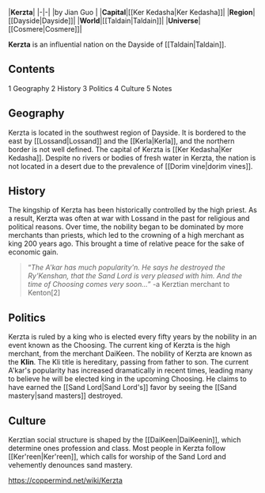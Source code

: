 |**Kerzta**|
|-|-|
|by  Jian Guo |
|**Capital**|[[Ker Kedasha\|Ker Kedasha]]|
|**Region**|[[Dayside\|Dayside]]|
|**World**|[[Taldain\|Taldain]]|
|**Universe**|[[Cosmere\|Cosmere]]|

**Kerzta** is an influential nation on the Dayside of [[Taldain\|Taldain]].

## Contents

1 Geography
2 History
3 Politics
4 Culture
5 Notes


## Geography
Kerzta is located in the southwest region of Dayside. It is bordered to the east by [[Lossand\|Lossand]] and the [[Kerla\|Kerla]], and the northern border is not well defined. The capital of Kerzta is [[Ker Kedasha\|Ker Kedasha]].
Despite no rivers or bodies of fresh water in Kerzta, the nation is not located in a desert due to the prevalence of [[Dorim vine\|dorim vines]].

## History
The kingship of Kerzta has been historically controlled by the high priest. As a result, Kerzta was often at war with Lossand in the past for religious and political reasons. Over time, the nobility began to be dominated by more merchants than priests, which led to the crowning of a high merchant as king 200 years ago. This brought a time of relative peace for the sake of economic gain.

>“*The A'kar has much popularity'n. He says he destroyed the Ry'Kenshan, that the Sand Lord is very pleased with him. And the time of Choosing comes very soon...*”
\-a Kerztian merchant to Kenton[2]

## Politics
Kerzta is ruled by a king who is elected every fifty years by the nobility in an event known as the Choosing. The current king of Kerzta is the high merchant, from the merchant DaiKeen.
The nobility of Kerzta are known as the **Klin**. The Kli title is hereditary, passing from father to son.
The current A'kar's popularity has increased dramatically in recent times, leading many to believe he will be elected king in the upcoming Choosing. He claims to have earned the [[Sand Lord\|Sand Lord's]] favor by seeing the [[Sand mastery\|sand masters]] destroyed.

## Culture
Kerztian social structure is shaped by the [[DaiKeen\|DaiKeenin]], which determine ones profession and class.
Most people in Kerzta follow [[Ker'reen\|Ker'reen]], which calls for worship of the Sand Lord and vehemently denounces sand mastery.



https://coppermind.net/wiki/Kerzta